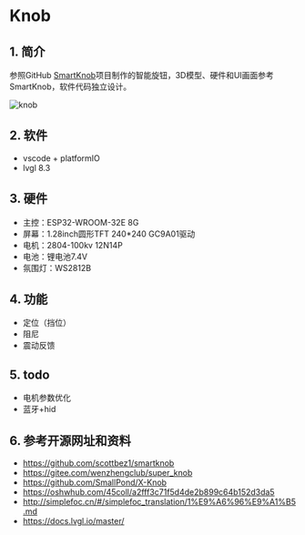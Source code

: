 # Knob

##  1. 简介

参照GitHub [SmartKnob](github.com/scottbez1/smartknob)项目制作的智能旋钮，3D模型、硬件和UI画面参考SmartKnob，软件代码独立设计。

![knob](https://github.com/LaoCaiLe/Knob/assets/70246846/f3e0c6c2-2f93-40c8-bda4-672a11888ccc)

## 2. 软件

- vscode + platformIO
- lvgl 8.3

## 3. 硬件

- 主控：ESP32-WROOM-32E 8G
- 屏幕：1.28inch圆形TFT 240*240 GC9A01驱动
- 电机：2804-100kv 12N14P
- 电池：锂电池7.4V
- 氛围灯：WS2812B

## 4. 功能

- 定位（挡位）
- 阻尼
- 震动反馈

## 5. todo

- 电机参数优化
- 蓝牙+hid

## 6. 参考开源网址和资料

- https://github.com/scottbez1/smartknob
- https://gitee.com/wenzhengclub/super_knob
- https://github.com/SmallPond/X-Knob
- https://oshwhub.com/45coll/a2fff3c71f5d4de2b899c64b152d3da5
- http://simplefoc.cn/#/simplefoc_translation/1%E9%A6%96%E9%A1%B5.md
- https://docs.lvgl.io/master/

